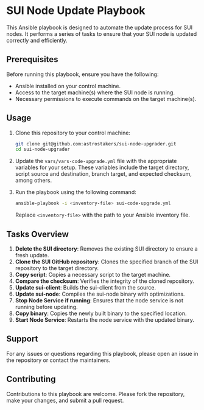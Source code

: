 # SUI Node Update Playbook

This Ansible playbook is designed to automate the update process for SUI nodes. It performs a series of tasks to ensure that your SUI node is updated correctly and efficiently.

## Prerequisites

Before running this playbook, ensure you have the following:

- Ansible installed on your control machine.
- Access to the target machine(s) where the SUI node is running.
- Necessary permissions to execute commands on the target machine(s).

## Usage

1. Clone this repository to your control machine:

    ```bash
    git clone git@github.com:astrostakers/sui-node-upgrader.git
    cd sui-node-upgrader
    ```

2. Update the `vars/vars-code-upgrade.yml` file with the appropriate variables for your setup. These variables include the target directory, script source and destination, branch target, and expected checksum, among others.

3. Run the playbook using the following command:

    ```bash
    ansible-playbook -i <inventory-file> sui-code-upgrade.yml
    ```

    Replace `<inventory-file>` with the path to your Ansible inventory file.

## Tasks Overview

1. **Delete the SUI directory**: Removes the existing SUI directory to ensure a fresh update.
2. **Clone the SUI GitHub repository**: Clones the specified branch of the SUI repository to the target directory.
3. **Copy script**: Copies a necessary script to the target machine.
4. **Compare the checksum**: Verifies the integrity of the cloned repository.
5. **Update sui-client**: Builds the sui-client from the source.
6. **Update sui-node**: Compiles the sui-node binary with optimizations.
7. **Stop Node Service if running**: Ensures that the node service is not running before updating.
8. **Copy binary**: Copies the newly built binary to the specified location.
9. **Start Node Service**: Restarts the node service with the updated binary.

## Support

For any issues or questions regarding this playbook, please open an issue in the repository or contact the maintainers.

## Contributing

Contributions to this playbook are welcome. Please fork the repository, make your changes, and submit a pull request.

